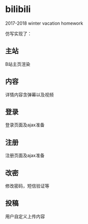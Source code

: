 # bilibili
2017-2018 winter vacation homework

仿写实现了：

## 主站
B站主页渲染
## 内容
详情内容含弹幕以及视频
## 登录
登录页面及ajax准备
## 注册
注册页面及ajax准备
## 改密
修改密码，短信验证等
## 投稿
用户自定义上传内容


